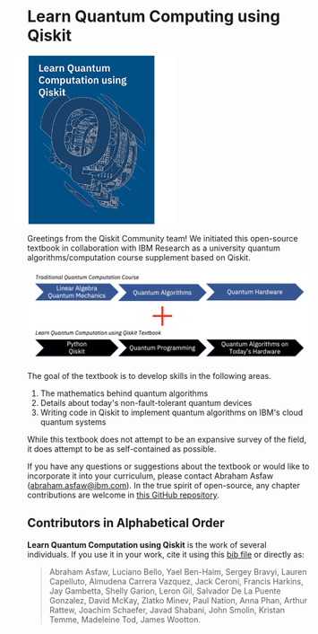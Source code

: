 # Learn Quantum Computing using Qiskit

<img
  src="images/logo/logo.png"
  alt="Learn Quantum Computinb using Qiskit cover"
  style="width: 300px; margin-left: -35px"
/>

Greetings from the Qiskit Community team! We initiated this open-source textbook in collaboration with IBM Research as a university quantum algorithms/computation course supplement based on Qiskit.

<img
  src="images/qiskit_textbook_skills.png"
  alt="To the traditional quantum computation course, the textbook adds Python and Qiskit foundations, quantum programming and quantum algorithms on today's hardware."
  width="800px"
/>

The goal of the textbook is to develop skills in the following areas.

1. The mathematics behind quantum algorithms
2. Details about today's non-fault-tolerant quantum devices
3. Writing code in Qiskit to implement quantum algorithms on IBM's cloud quantum systems

While this textbook does not attempt to be an expansive survey of the field, it does attempt to be as self-contained as possible.

If you have any questions or suggestions about the textbook or would like to incorporate it into your curriculum, please contact Abraham Asfaw ([abraham.asfaw@ibm.com](mailto:abraham.asfaw@ibm.com)). In the true spirit of open-source, any chapter contributions are welcome in [this GitHub repository](https://github.com/Qiskit/qiskit-textbook).

## Contributors in Alphabetical Order

**Learn Quantum Computation using Qiskit** is the work of several individuals. If you use it in your work, cite it using this [bib file](qiskit-textbook.bib) or directly as:


> Abraham Asfaw, Luciano Bello, Yael Ben-Haim, Sergey Bravyi, Lauren Capelluto, Almudena Carrera Vazquez, Jack Ceroni, Francis Harkins, Jay Gambetta, Shelly Garion, Leron Gil, Salvador De La Puente Gonzalez, David McKay, Zlatko Minev, Paul Nation, Anna Phan, Arthur Rattew, Joachim Schaefer, Javad Shabani, John Smolin, Kristan Temme, Madeleine Tod, James Wootton.
